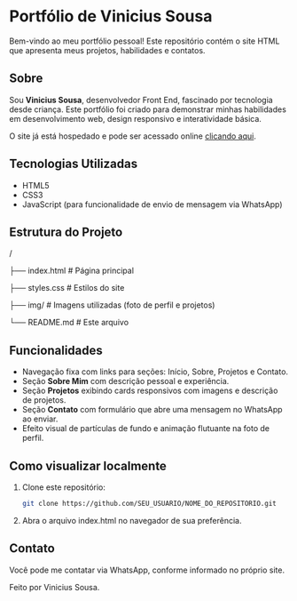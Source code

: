 # Portfólio de Vinicius Sousa

Bem-vindo ao meu portfólio pessoal! Este repositório contém o site HTML que apresenta meus projetos, habilidades e contatos.

## Sobre

Sou **Vinicius Sousa**, desenvolvedor Front End, fascinado por tecnologia desde criança. Este portfólio foi criado para demonstrar minhas habilidades em desenvolvimento web, design responsivo e interatividade básica.

O site já está hospedado e pode ser acessado online [clicando aqui]([https://viniciussoaresdesous1756593499097.0531865.meusitehostgator.com.br).

## Tecnologias Utilizadas

- HTML5  
- CSS3  
- JavaScript (para funcionalidade de envio de mensagem via WhatsApp)  

## Estrutura do Projeto

/

├── index.html   # Página principal

├── styles.css   # Estilos do site

├── img/         # Imagens utilizadas (foto de perfil e projetos)

└── README.md    # Este arquivo

## Funcionalidades

- Navegação fixa com links para seções: Início, Sobre, Projetos e Contato.  
- Seção **Sobre Mim** com descrição pessoal e experiência.  
- Seção **Projetos** exibindo cards responsivos com imagens e descrição de projetos.  
- Seção **Contato** com formulário que abre uma mensagem no WhatsApp ao enviar.  
- Efeito visual de partículas de fundo e animação flutuante na foto de perfil.  

## Como visualizar localmente

1. Clone este repositório:  
   ```bash
   git clone https://github.com/SEU_USUARIO/NOME_DO_REPOSITORIO.git

2. Abra o arquivo index.html no navegador de sua preferência.

## Contato

Você pode me contatar via WhatsApp, conforme informado no próprio site.

Feito por Vinicius Sousa.
